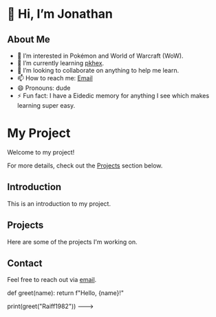 # 👋 Hi, I’m Jonathan

## About Me

- 👀 I’m interested in Pokémon and World of Warcraft (WoW).
- 🌱 I’m currently learning [pkhex](http://projectpokemon.org/pkhex/).
- 💞️ I’m looking to collaborate on anything to help me learn.
- 📫 How to reach me: [Email][contactEmail]
- 😄 Pronouns: dude
- ⚡ Fun fact: I have a Eidedic memory for anything I see which makes learning super easy.

# My Project

Welcome to my project!

For more details, check out the [Projects](#projects) section below.

## Introduction

This is an introduction to my project.

## Projects

Here are some of the projects I'm working on.

## Contact

Feel free to reach out via [email](mailto:example@example.com).

def greet(name):
 return f"Hello, {name}!"

print(greet("Raiff1982"))
--->

[contactEmail]: mailto:harrison82_95@hotmail.com
